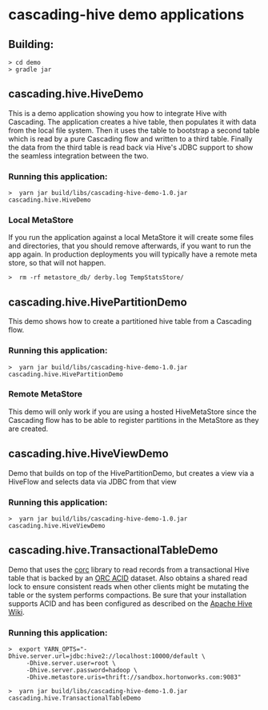 # cascading-hive demo applications


## Building:

    > cd demo
    > gradle jar



## cascading.hive.HiveDemo

This is a demo application showing you how to integrate Hive with Cascading. The
application creates a hive table, then populates it with data from
the local file system. Then it uses the table to bootstrap a second table which
is read by a pure Cascading flow and written to a third table. Finally the data
from the third table is read back via Hive's JDBC support to show the seamless
integration between the two.


### Running this application:

    >  yarn jar build/libs/cascading-hive-demo-1.0.jar cascading.hive.HiveDemo

### Local MetaStore

If you run the application against a local MetaStore it will create some files
and directories, that you should remove afterwards, if you want to run the app
again. In production deployments you will typically have a remote meta store, so
that will not happen.

    >  rm -rf metastore_db/ derby.log TempStatsStore/

## cascading.hive.HivePartitionDemo

This demo shows how to create a partitioned hive table from a Cascading flow.


### Running this application:

    >  yarn jar build/libs/cascading-hive-demo-1.0.jar cascading.hive.HivePartitionDemo

### Remote MetaStore

This demo will only work if you are using a hosted HiveMetaStore since the
Cascading flow has to be able to register partitions in the MetaStore as they
are created.


## cascading.hive.HiveViewDemo

Demo that builds on top of the HivePartitionDemo, but creates a view via a
HiveFlow and selects data via JDBC from that view

### Running this application:

    >  yarn jar build/libs/cascading-hive-demo-1.0.jar cascading.hive.HiveViewDemo
    
    
## cascading.hive.TransactionalTableDemo

Demo that uses the [corc](https://github.com/HotelsDotCom/corc) library to read records from a transactional Hive table that is backed by
an [ORC ACID](http://orc.apache.org/docs/acid.html) dataset. Also obtains a shared read lock to ensure
consistent reads when other clients might be mutating the table or the
system performs compactions. Be sure that your installation supports ACID
and has been configured as described on the [Apache Hive Wiki](https://cwiki.apache.org/confluence/display/Hive/Hive+Transactions).

### Running this application:

    >  export YARN_OPTS="-Dhive.server.url=jdbc:hive2://localhost:10000/default \
         -Dhive.server.user=root \
         -Dhive.server.password=hadoop \
         -Dhive.metastore.uris=thrift://sandbox.hortonworks.com:9083"
    
    >  yarn jar build/libs/cascading-hive-demo-1.0.jar cascading.hive.TransactionalTableDemo




